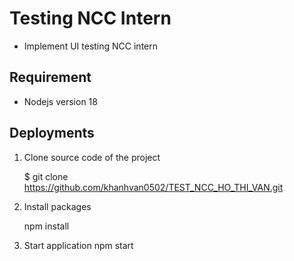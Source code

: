 # Testing NCC Intern

- Implement UI testing NCC intern

## Requirement

- Nodejs version 18


## Deployments

1. Clone source code of the project

    $ git clone https://github.com/khanhvan0502/TEST_NCC_HO_THI_VAN.git
    

2. Install packages

    npm install

3. Start application
    npm start
